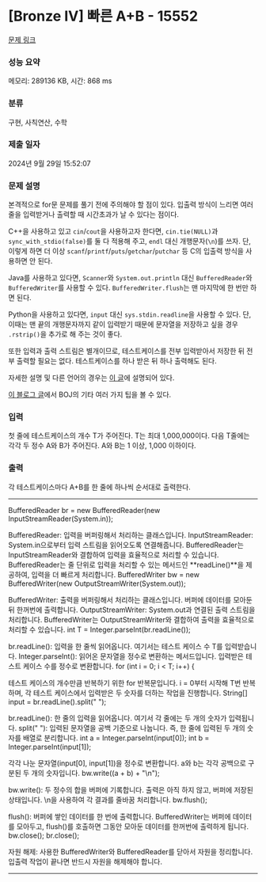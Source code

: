 # [Bronze IV] 빠른 A+B - 15552 

[문제 링크](https://www.acmicpc.net/problem/15552) 

### 성능 요약

메모리: 289136 KB, 시간: 868 ms

### 분류

구현, 사칙연산, 수학

### 제출 일자

2024년 9월 29일 15:52:07

### 문제 설명

<p>본격적으로 for문 문제를 풀기 전에 주의해야 할 점이 있다. 입출력 방식이 느리면 여러 줄을 입력받거나 출력할 때 시간초과가 날 수 있다는 점이다.</p>

<p>C++을 사용하고 있고 <code>cin</code>/<code>cout</code>을 사용하고자 한다면, <code>cin.tie(NULL)</code>과 <code>sync_with_stdio(false)</code>를 둘 다 적용해 주고, <code>endl</code> 대신 개행문자(<code>\n</code>)를 쓰자. 단, 이렇게 하면 더 이상 <code>scanf</code>/<code>printf</code>/<code>puts</code>/<code>getchar</code>/<code>putchar</code> 등 C의 입출력 방식을 사용하면 안 된다.</p>

<p>Java를 사용하고 있다면, <code>Scanner</code>와 <code>System.out.println</code> 대신 <code>BufferedReader</code>와 <code>BufferedWriter</code>를 사용할 수 있다. <code>BufferedWriter.flush</code>는 맨 마지막에 한 번만 하면 된다.</p>

<p>Python을 사용하고 있다면, <code>input</code> 대신 <code>sys.stdin.readline</code>을 사용할 수 있다. 단, 이때는 맨 끝의 개행문자까지 같이 입력받기 때문에 문자열을 저장하고 싶을 경우 <code>.rstrip()</code>을 추가로 해 주는 것이 좋다.</p>

<p>또한 입력과 출력 스트림은 별개이므로, 테스트케이스를 전부 입력받아서 저장한 뒤 전부 출력할 필요는 없다. 테스트케이스를 하나 받은 뒤 하나 출력해도 된다.</p>

<p>자세한 설명 및 다른 언어의 경우는 <a href="http://www.acmicpc.net/board/view/22716">이 글</a>에 설명되어 있다.</p>

<p><a href="http://www.acmicpc.net/blog/view/55">이 블로그 글</a>에서 BOJ의 기타 여러 가지 팁을 볼 수 있다.</p>

### 입력 

 <p>첫 줄에 테스트케이스의 개수 T가 주어진다. T는 최대 1,000,000이다. 다음 T줄에는 각각 두 정수 A와 B가 주어진다. A와 B는 1 이상, 1,000 이하이다.</p>

### 출력 

 <p>각 테스트케이스마다 A+B를 한 줄에 하나씩 순서대로 출력한다.</p>

---

BufferedReader br = new BufferedReader(new InputStreamReader(System.in));

BufferedReader: 입력을 버퍼링해서 처리하는 클래스입니다.
InputStreamReader: System.in으로부터 입력 스트림을 읽어오도록 연결해줍니다.
BufferedReader는 InputStreamReader와 결합하여 입력을 효율적으로 처리할 수 있습니다.
BufferedReader는 줄 단위로 입력을 처리할 수 있는 메서드인 **readLine()**을 제공하여, 입력을 더 빠르게 처리합니다.
BufferedWriter bw = new BufferedWriter(new OutputStreamWriter(System.out));

BufferedWriter: 출력을 버퍼링해서 처리하는 클래스입니다. 버퍼에 데이터를 모아둔 뒤 한꺼번에 출력합니다.
OutputStreamWriter: System.out과 연결된 출력 스트림을 처리합니다.
BufferedWriter는 OutputStreamWriter와 결합하여 출력을 효율적으로 처리할 수 있습니다.
int T = Integer.parseInt(br.readLine());

br.readLine(): 입력을 한 줄씩 읽어옵니다. 여기서는 테스트 케이스 수 T를 입력받습니다.
Integer.parseInt(): 읽어온 문자열을 정수로 변환하는 메서드입니다. 입력받은 테스트 케이스 수를 정수로 변환합니다.
for (int i = 0; i < T; i++) {

테스트 케이스의 개수만큼 반복하기 위한 for 반복문입니다.
i = 0부터 시작해 T번 반복하며, 각 테스트 케이스에서 입력받은 두 숫자를 더하는 작업을 진행합니다.
String[] input = br.readLine().split(" ");

br.readLine(): 한 줄의 입력을 읽어옵니다. 여기서 각 줄에는 두 개의 숫자가 입력됩니다.
split(" "): 입력된 문자열을 공백 기준으로 나눕니다. 즉, 한 줄에 입력된 두 개의 숫자를 배열로 분리합니다.
int a = Integer.parseInt(input[0]); int b = Integer.parseInt(input[1]);

각각 나눈 문자열(input[0], input[1])을 정수로 변환합니다.
a와 b는 각각 공백으로 구분된 두 개의 숫자입니다.
bw.write((a + b) + "\n");

bw.write(): 두 정수의 합을 버퍼에 기록합니다. 출력은 아직 하지 않고, 버퍼에 저장된 상태입니다.
\n을 사용하여 각 결과를 줄바꿈 처리합니다.
bw.flush();

flush(): 버퍼에 쌓인 데이터를 한 번에 출력합니다. BufferedWriter는 버퍼에 데이터를 모아두고, flush()를 호출하면 그동안 모아둔 데이터를 한꺼번에 출력하게 됩니다.
bw.close(); br.close();

자원 해제: 사용한 BufferedWriter와 BufferedReader를 닫아서 자원을 정리합니다. 입출력 작업이 끝나면 반드시 자원을 해제해야 합니다.

---
